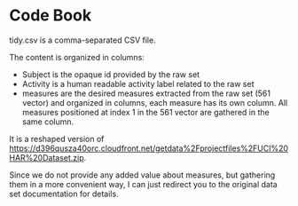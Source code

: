 # Code Book

tidy.csv is a comma-separated CSV file.

The content is organized in columns:
- Subject is the opaque id provided by the raw set
- Activity is a human readable activity label related to the raw set
- measures are the desired measures extracted from the raw set (561 vector) and organized in columns, each measure has its own column. All measures positioned at index 1 in the 561 vector are gathered in the same column.

It is a reshaped version of https://d396qusza40orc.cloudfront.net/getdata%2Fprojectfiles%2FUCI%20HAR%20Dataset.zip.

Since we do not provide any added value about measures, but gathering them in a more convenient way, I can just redirect you to the original data set documentation for details.
